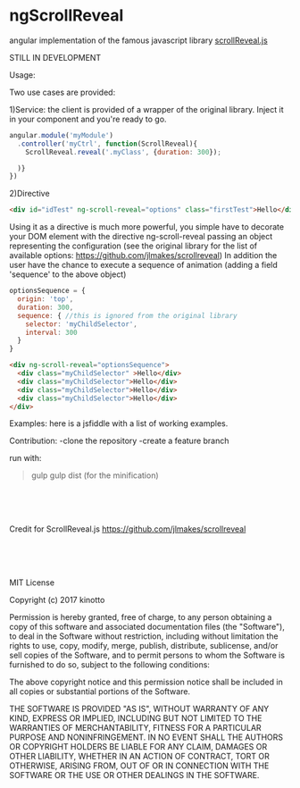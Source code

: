 # ngScrollReveal
angular implementation of the famous javascript library  [scrollReveal.js](https://github.com/jlmakes/scrollreveal) 

STILL IN DEVELOPMENT


Usage:

Two use cases are provided:

1)Service:
the client is provided of a wrapper of the original library. Inject it in your component and you're ready
to go.

```javascript
angular.module('myModule')
  .controller('myCtrl', function(ScrollReveal){
    ScrollReveal.reveal('.myClass', {duration: 300});

  )}
})
```

2)Directive

```html
<div id="idTest" ng-scroll-reveal="options" class="firstTest">Hello</div>
```

Using it as a directive is much more powerful, you simple have to decorate your DOM element with
the directive ng-scroll-reveal passing an object representing the configuration (see the original library for the list of available options: https://github.com/jlmakes/scrollreveal)
In addition the user have the chance to  execute a sequence of animation (adding a field 'sequence' to the above object)

```javascript
optionsSequence = {
  origin: 'top',
  duration: 300,
  sequence: { //this is ignored from the original library
    selector: 'myChildSelector',
    interval: 300
  }
}
```

```html
<div ng-scroll-reveal="optionsSequence">
  <div class="myChildSelector" >Hello</div>
  <div class="myChildSelector">Hello</div>
  <div class="myChildSelector">Hello</div>
  <div class="myChildSelector">Hello</div>
</div>
```


Examples:
here is a jsfiddle with a list of working examples.


Contribution:
-clone the repository
-create a feature branch

run with:


>gulp
>gulp dist (for the minification)



<br/><br/><br/>

Credit for ScrollReveal.js https://github.com/jlmakes/scrollreveal


<br/><br/><br/>



MIT License

Copyright (c) 2017 kinotto

Permission is hereby granted, free of charge, to any person obtaining a copy
of this software and associated documentation files (the "Software"), to deal
in the Software without restriction, including without limitation the rights
to use, copy, modify, merge, publish, distribute, sublicense, and/or sell
copies of the Software, and to permit persons to whom the Software is
furnished to do so, subject to the following conditions:

The above copyright notice and this permission notice shall be included in all
copies or substantial portions of the Software.

THE SOFTWARE IS PROVIDED "AS IS", WITHOUT WARRANTY OF ANY KIND, EXPRESS OR
IMPLIED, INCLUDING BUT NOT LIMITED TO THE WARRANTIES OF MERCHANTABILITY,
FITNESS FOR A PARTICULAR PURPOSE AND NONINFRINGEMENT. IN NO EVENT SHALL THE
AUTHORS OR COPYRIGHT HOLDERS BE LIABLE FOR ANY CLAIM, DAMAGES OR OTHER
LIABILITY, WHETHER IN AN ACTION OF CONTRACT, TORT OR OTHERWISE, ARISING FROM,
OUT OF OR IN CONNECTION WITH THE SOFTWARE OR THE USE OR OTHER DEALINGS IN THE
SOFTWARE.
